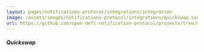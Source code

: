 ```yaml
---
layout: pages/notifications-protocol/integrations/integration
image: /assets/images/notifications-protocol/integrations/quickswap.svg
url: https://github.com/open-defi-notification-protocol/projects/tree/master/quickswap
---
```


##### Quickswap
